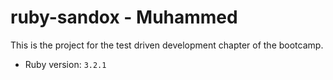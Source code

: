 # ruby-sandox - Muhammed

This is the project for the test driven development chapter of the bootcamp.
- Ruby version: `3.2.1`
